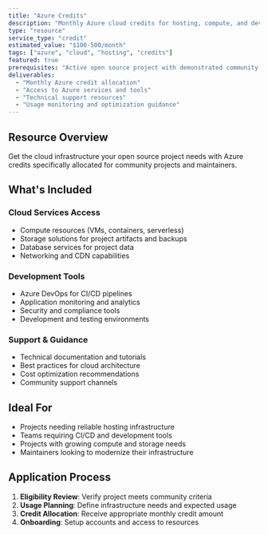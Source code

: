 ```yaml
---
title: "Azure Credits"
description: "Monthly Azure cloud credits for hosting, compute, and development resources to support your open source project infrastructure."
type: "resource"
service_type: "credit"
estimated_value: "$100-500/month"
tags: ["azure", "cloud", "hosting", "credits"]
featured: true
prerequisites: "Active open source project with demonstrated community impact"
deliverables: 
  - "Monthly Azure credit allocation"
  - "Access to Azure services and tools"
  - "Technical support resources"
  - "Usage monitoring and optimization guidance"
---
```


## Resource Overview

Get the cloud infrastructure your open source project needs with Azure credits specifically allocated for community projects and maintainers.

## What's Included

### Cloud Services Access
- Compute resources (VMs, containers, serverless)
- Storage solutions for project artifacts and backups
- Database services for project data
- Networking and CDN capabilities

### Development Tools
- Azure DevOps for CI/CD pipelines
- Application monitoring and analytics
- Security and compliance tools
- Development and testing environments

### Support & Guidance
- Technical documentation and tutorials
- Best practices for cloud architecture
- Cost optimization recommendations
- Community support channels

## Ideal For

- Projects needing reliable hosting infrastructure
- Teams requiring CI/CD and development tools
- Projects with growing compute and storage needs
- Maintainers looking to modernize their infrastructure

## Application Process

1. **Eligibility Review**: Verify project meets community criteria
2. **Usage Planning**: Define infrastructure needs and expected usage
3. **Credit Allocation**: Receive appropriate monthly credit amount
4. **Onboarding**: Setup accounts and access to resources